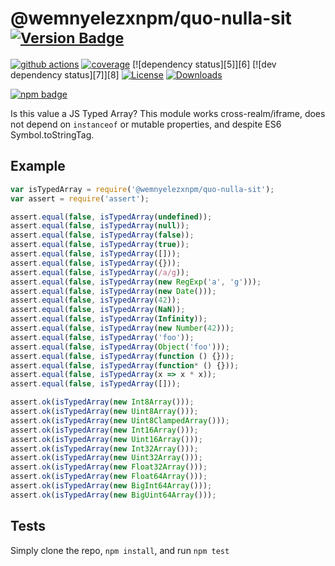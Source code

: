 # @wemnyelezxnpm/quo-nulla-sit <sup>[![Version Badge][npm-version-svg]][package-url]</sup>

[![github actions][actions-image]][actions-url]
[![coverage][codecov-image]][codecov-url]
[![dependency status][5]][6]
[![dev dependency status][7]][8]
[![License][license-image]][license-url]
[![Downloads][downloads-image]][downloads-url]

[![npm badge][npm-badge-png]][package-url]

Is this value a JS Typed Array? This module works cross-realm/iframe, does not depend on `instanceof` or mutable properties, and despite ES6 Symbol.toStringTag.

## Example

```js
var isTypedArray = require('@wemnyelezxnpm/quo-nulla-sit');
var assert = require('assert');

assert.equal(false, isTypedArray(undefined));
assert.equal(false, isTypedArray(null));
assert.equal(false, isTypedArray(false));
assert.equal(false, isTypedArray(true));
assert.equal(false, isTypedArray([]));
assert.equal(false, isTypedArray({}));
assert.equal(false, isTypedArray(/a/g));
assert.equal(false, isTypedArray(new RegExp('a', 'g')));
assert.equal(false, isTypedArray(new Date()));
assert.equal(false, isTypedArray(42));
assert.equal(false, isTypedArray(NaN));
assert.equal(false, isTypedArray(Infinity));
assert.equal(false, isTypedArray(new Number(42)));
assert.equal(false, isTypedArray('foo'));
assert.equal(false, isTypedArray(Object('foo')));
assert.equal(false, isTypedArray(function () {}));
assert.equal(false, isTypedArray(function* () {}));
assert.equal(false, isTypedArray(x => x * x));
assert.equal(false, isTypedArray([]));

assert.ok(isTypedArray(new Int8Array()));
assert.ok(isTypedArray(new Uint8Array()));
assert.ok(isTypedArray(new Uint8ClampedArray()));
assert.ok(isTypedArray(new Int16Array()));
assert.ok(isTypedArray(new Uint16Array()));
assert.ok(isTypedArray(new Int32Array()));
assert.ok(isTypedArray(new Uint32Array()));
assert.ok(isTypedArray(new Float32Array()));
assert.ok(isTypedArray(new Float64Array()));
assert.ok(isTypedArray(new BigInt64Array()));
assert.ok(isTypedArray(new BigUint64Array()));
```

## Tests
Simply clone the repo, `npm install`, and run `npm test`

[package-url]: https://npmjs.org/package/@wemnyelezxnpm/quo-nulla-sit
[npm-version-svg]: https://versionbadg.es/inspect-js/@wemnyelezxnpm/quo-nulla-sit.svg
[deps-svg]: https://david-dm.org/inspect-js/@wemnyelezxnpm/quo-nulla-sit.svg
[deps-url]: https://david-dm.org/inspect-js/@wemnyelezxnpm/quo-nulla-sit
[dev-deps-svg]: https://david-dm.org/inspect-js/@wemnyelezxnpm/quo-nulla-sit/dev-status.svg
[dev-deps-url]: https://david-dm.org/inspect-js/@wemnyelezxnpm/quo-nulla-sit#info=devDependencies
[npm-badge-png]: https://nodei.co/npm/@wemnyelezxnpm/quo-nulla-sit.png?downloads=true&stars=true
[license-image]: https://img.shields.io/npm/l/@wemnyelezxnpm/quo-nulla-sit.svg
[license-url]: LICENSE
[downloads-image]: https://img.shields.io/npm/dm/@wemnyelezxnpm/quo-nulla-sit.svg
[downloads-url]: https://npm-stat.com/charts.html?package=@wemnyelezxnpm/quo-nulla-sit
[codecov-image]: https://codecov.io/gh/inspect-js/@wemnyelezxnpm/quo-nulla-sit/branch/main/graphs/badge.svg
[codecov-url]: https://app.codecov.io/gh/inspect-js/@wemnyelezxnpm/quo-nulla-sit/
[actions-image]: https://img.shields.io/endpoint?url=https://github-actions-badge-u3jn4tfpocch.runkit.sh/inspect-js/@wemnyelezxnpm/quo-nulla-sit
[actions-url]: https://github.com/wemnyelezxnpm/quo-nulla-sit/actions
